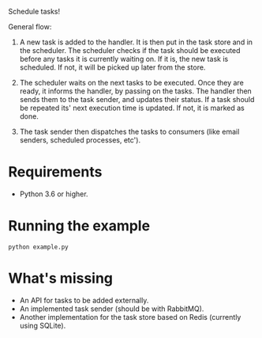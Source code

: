 Schedule tasks!

General flow:
1. A new task is added to the handler. It is then put in the 
   task store and in the scheduler. The scheduler checks if 
   the task should be executed before any tasks it is currently waiting on. If it is,
   the new task is scheduled. If not, it will be picked up later from the store.

2. The scheduler waits on the next tasks to be executed. Once they are ready, it informs the handler, by passing on the
   tasks. The handler then sends them to the task sender, and updates their status.
   If a task should be repeated its' next execution time is updated. If not, it is marked as done.

3. The task sender then dispatches the tasks to consumers (like email senders, scheduled processes, etc'). 

# Requirements
- Python 3.6 or higher.

# Running the example

```python example.py```

# What's missing
- An API for tasks to be added externally.
- An implemented task sender (should be with RabbitMQ).
- Another implementation for the task store based on Redis (currently using SQLite).